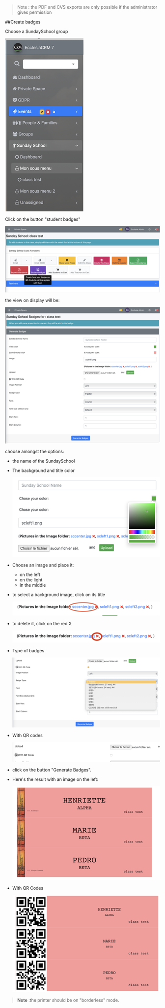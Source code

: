 > Note : the PDF and CVS exports are only possible if the administrator gives permission

##Create badges

Choose a SundaySchool group

![Screenshot](../../img/sundayschool/sundayschoolBadge1.png)

Click on the button "student badges"

![Screenshot](../../img/sundayschool/sundayschoolBadge2.png)

the view on display will be:

![Screenshot](../../img/sundayschool/sundayschoolBadge3.png)

choose amongst the options:

- the name of the SundaySchool
- The background and title color

    ![Screenshot](../../img/sundayschool/sundayschoolBadge4.png)

- Choose an image and place it:
    * on the left
    * on the light
    * in the middle
- to select a background image, click on its title

    ![Screenshot](../../img/sundayschool/sundayschoolBadge5.png)

- to delete it, click on the red X

    ![Screenshot](../../img/sundayschool/sundayschoolBadge6.png)

- Type of badges

    ![Screenshot](../../img/sundayschool/sundayschoolBadgeDimension.png)

- With QR codes

    ![Screenshot](../../img/sundayschool/sundayschoolBadge7.png)

- click on the button "Generate Badges".
- Here's the result with an image on the left:

    ![Screenshot](../../img/sundayschool/sundayschoolBadge8.png)

- With QR Codes

    ![Screenshot](../../img/sundayschool/sundayschoolBadge9.png)




> **Note** :the printer should be on "borderless" mode.<br>



